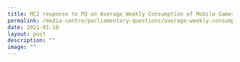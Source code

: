 ```yaml
---
title: MCI response to PQ on Average Weekly Consumption of Mobile Games
permalink: /media-centre/parliamentary-questions/average-weekly-consumption-of-mobile-games/
date: 2021-01-10
layout: post
description: ""
image: ""
---
```

